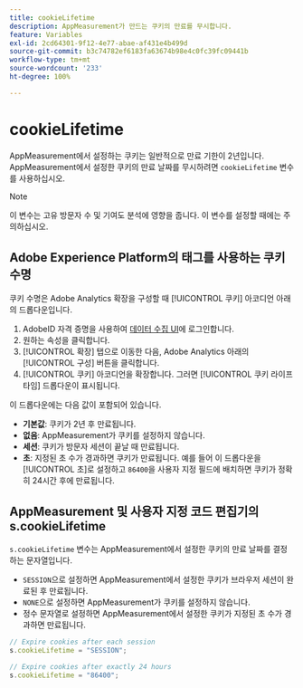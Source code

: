 ```yaml
---
title: cookieLifetime
description: AppMeasurement가 만드는 쿠키의 만료를 무시합니다.
feature: Variables
exl-id: 2cd64301-9f12-4e77-abae-af431e4b499d
source-git-commit: b3c74782ef6183fa63674b98e4c0fc39fc09441b
workflow-type: tm+mt
source-wordcount: '233'
ht-degree: 100%

---
```


# cookieLifetime

AppMeasurement에서 설정하는 쿠키는 일반적으로 만료 기한이 2년입니다. AppMeasurement에서 설정한 쿠키의 만료 날짜를 무시하려면 `cookieLifetime` 변수를 사용하십시오.

>[!NOTE]
>
>이 변수는 고유 방문자 수 및 기여도 분석에 영향을 줍니다. 이 변수를 설정할 때에는 주의하십시오.

## Adobe Experience Platform의 태그를 사용하는 쿠키 수명

쿠키 수명은 Adobe Analytics 확장을 구성할 때 [!UICONTROL 쿠키] 아코디언 아래의 드롭다운입니다.

1. AdobeID 자격 증명을 사용하여 [데이터 수집 UI](https://experience.adobe.com/data-collection)에 로그인합니다.
1. 원하는 속성을 클릭합니다.
1. [!UICONTROL 확장] 탭으로 이동한 다음, Adobe Analytics 아래의 [!UICONTROL 구성] 버튼을 클릭합니다.
1. [!UICONTROL 쿠키] 아코디언을 확장합니다. 그러면 [!UICONTROL 쿠키 라이프타임] 드롭다운이 표시됩니다.

이 드롭다운에는 다음 값이 포함되어 있습니다.

* **기본값**: 쿠키가 2년 후 만료됩니다.
* **없음**: AppMeasurement가 쿠키를 설정하지 않습니다.
* **세션**: 쿠키가 방문자 세션이 끝날 때 만료됩니다.
* **초**: 지정된 초 수가 경과하면 쿠키가 만료됩니다. 예를 들어 이 드롭다운을 [!UICONTROL 초]로 설정하고 `86400`을 사용자 지정 필드에 배치하면 쿠키가 정확히 24시간 후에 만료됩니다.

## AppMeasurement 및 사용자 지정 코드 편집기의 s.cookieLifetime

`s.cookieLifetime` 변수는 AppMeasurement에서 설정한 쿠키의 만료 날짜를 결정하는 문자열입니다.

* `SESSION`으로 설정하면 AppMeasurement에서 설정한 쿠키가 브라우저 세션이 완료된 후 만료됩니다.
* `NONE`으로 설정하면 AppMeasurement가 쿠키를 설정하지 않습니다.
* 정수 문자열로 설정하면 AppMeasurement에서 설정한 쿠키가 지정된 초 수가 경과하면 만료됩니다.

```js
// Expire cookies after each session
s.cookieLifetime = "SESSION";

// Expire cookies after exactly 24 hours
s.cookieLifetime = "86400";
```
